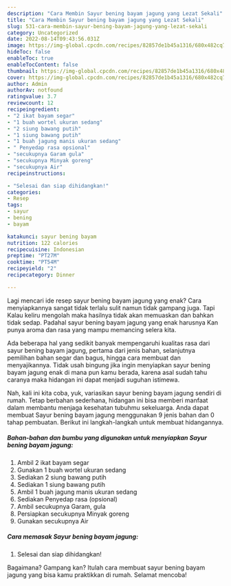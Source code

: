 ```yaml
---
description: "Cara Membin Sayur bening bayam jagung yang Lezat Sekali"
title: "Cara Membin Sayur bening bayam jagung yang Lezat Sekali"
slug: 531-cara-membin-sayur-bening-bayam-jagung-yang-lezat-sekali
category: Uncategorized
date: 2022-08-14T09:43:56.031Z
image: https://img-global.cpcdn.com/recipes/82857de1b45a1316/680x482cq70/sayur-bening-bayam-jagung-foto-resep-utama.jpg
hideToc: false
enableToc: true
enableTocContent: false
thumbnail: https://img-global.cpcdn.com/recipes/82857de1b45a1316/680x482cq70/sayur-bening-bayam-jagung-foto-resep-utama.jpg
cover: https://img-global.cpcdn.com/recipes/82857de1b45a1316/680x482cq70/sayur-bening-bayam-jagung-foto-resep-utama.jpg
author: Admin
authorAv: notfound
ratingvalue: 3.7
reviewcount: 12
recipeingredient:
- "2 ikat bayam segar"
- "1 buah wortel ukuran sedang"
- "2 siung bawang putih"
- "1 siung bawang putih"
- "1 buah jagung manis ukuran sedang"
- " Penyedap rasa opsional"
- "secukupnya Garam gula"
- "secukupnya Minyak goreng"
- "secukupnya Air"
recipeinstructions:

- "Selesai dan siap dihidangkan!"
categories:
- Resep
tags:
- sayur
- bening
- bayam

katakunci: sayur bening bayam 
nutrition: 122 calories
recipecuisine: Indonesian
preptime: "PT27M"
cooktime: "PT54M"
recipeyield: "2"
recipecategory: Dinner

---
```



Lagi mencari ide resep sayur bening bayam jagung yang enak? Cara menyiapkannya sangat tidak terlalu sulit namun tidak gampang juga. Tapi Kalau keliru mengolah maka hasilnya tidak akan memuaskan dan bahkan tidak sedap. Padahal sayur bening bayam jagung yang enak harusnya Kan punya aroma dan rasa yang mampu memancing selera kita.


Ada beberapa hal yang sedikit banyak mempengaruhi kualitas rasa dari sayur bening bayam jagung, pertama dari jenis bahan, selanjutnya pemilihan bahan segar dan bagus, hingga cara membuat dan menyajikannya. Tidak usah bingung jika ingin menyiapkan sayur bening bayam jagung enak di mana pun kamu berada, karena asal sudah tahu caranya maka hidangan ini dapat menjadi suguhan istimewa.




Nah, kali ini kita coba, yuk, variasikan sayur bening bayam jagung sendiri di rumah. Tetap berbahan sederhana, hidangan ini bisa memberi manfaat dalam membantu menjaga kesehatan tubuhmu sekeluarga. Anda dapat membuat Sayur bening bayam jagung menggunakan 9 jenis bahan dan 0 tahap pembuatan. Berikut ini langkah-langkah untuk membuat hidangannya.

<!--inarticleads1-->

##### Bahan-bahan dan bumbu yang digunakan untuk menyiapkan Sayur bening bayam jagung:

1. Ambil 2 ikat bayam segar
1. Gunakan 1 buah wortel ukuran sedang
1. Sediakan 2 siung bawang putih
1. Sediakan 1 siung bawang putih
1. Ambil 1 buah jagung manis ukuran sedang
1. Sediakan  Penyedap rasa (opsional)
1. Ambil secukupnya Garam, gula
1. Persiapkan secukupnya Minyak goreng
1. Gunakan secukupnya Air




<!--inarticleads2-->

##### Cara memasak Sayur bening bayam jagung:


1. Selesai dan siap dihidangkan!



Bagaimana? Gampang kan? Itulah cara membuat sayur bening bayam jagung yang bisa kamu praktikkan di rumah. Selamat mencoba!
